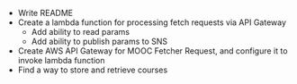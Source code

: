 * Write README
* Create a lambda function for processing fetch requests via API Gateway
    - Add ability to read params
    * Add ability to publish params to SNS
* Create AWS API Gateway for MOOC Fetcher Request, and configure it to invoke lambda function
* Find a way to store and retrieve courses
